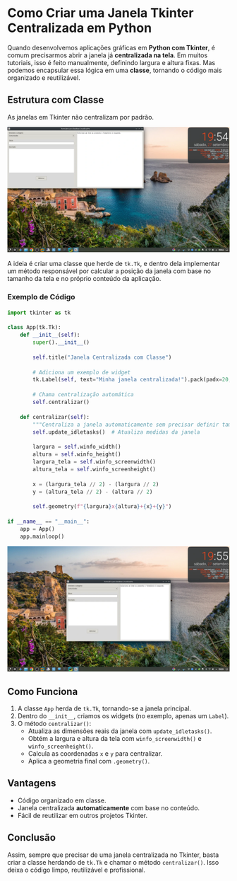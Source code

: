 [Python]::
# Como Criar uma Janela Tkinter Centralizada em Python

Quando desenvolvemos aplicações gráficas em **Python com Tkinter**, é comum
precisarmos abrir a janela já **centralizada na tela**. Em muitos tutoriais,
isso é feito manualmente, definindo largura e altura fixas. Mas podemos encapsular
essa lógica em uma **classe**, tornando o código mais organizado e reutilizável.

## Estrutura com Classe

As janelas em Tkinter não centralizam por padrão.

![](1.webp)

A ideia é criar uma classe que herde de `tk.Tk`, e dentro dela implementar um
método responsável por calcular a posição da janela com base no tamanho da tela
e no próprio conteúdo da aplicação.

### Exemplo de Código

```python
import tkinter as tk

class App(tk.Tk):
    def __init__(self):
        super().__init__()

        self.title("Janela Centralizada com Classe")

        # Adiciona um exemplo de widget
        tk.Label(self, text="Minha janela centralizada!").pack(padx=20, pady=20)

        # Chama centralização automática
        self.centralizar()

    def centralizar(self):
        """Centraliza a janela automaticamente sem precisar definir tamanho fixo."""
        self.update_idletasks()  # Atualiza medidas da janela

        largura = self.winfo_width()
        altura = self.winfo_height()
        largura_tela = self.winfo_screenwidth()
        altura_tela = self.winfo_screenheight()

        x = (largura_tela // 2) - (largura // 2)
        y = (altura_tela // 2) - (altura // 2)

        self.geometry(f"{largura}x{altura}+{x}+{y}")

if __name__ == "__main__":
    app = App()
    app.mainloop()
```

![](2.webp)

## Como Funciona

1. A classe `App` herda de `tk.Tk`, tornando-se a janela principal.
2. Dentro do `__init__`, criamos os widgets (no exemplo, apenas um `Label`).
3. O método `centralizar()`:
   - Atualiza as dimensões reais da janela com `update_idletasks()`.
   - Obtém a largura e altura da tela com `winfo_screenwidth()` e `winfo_screenheight()`.
   - Calcula as coordenadas `x` e `y` para centralizar.
   - Aplica a geometria final com `.geometry()`.

## Vantagens

- Código organizado em classe.
- Janela centralizada **automaticamente** com base no conteúdo.
- Fácil de reutilizar em outros projetos Tkinter.

## Conclusão

Assim, sempre que precisar de uma janela centralizada no Tkinter,
basta criar a classe herdando de `tk.Tk` e chamar o método `centralizar()`.
Isso deixa o código limpo, reutilizável e profissional.
